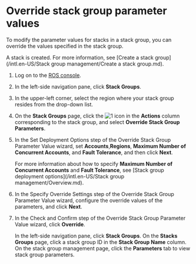 # Override stack group parameter values

To modify the parameter values for stacks in a stack group, you can override the values specified in the stack group.

A stack is created. For more information, see [Create a stack group](/intl.en-US/Stack group management/Create a stack group.md).

1.  Log on to the [ROS console](http://ros.console.aliyun.com).

2.  In the left-side navigation pane, click **Stack Groups**.

3.  In the upper-left corner, select the region where your stack group resides from the drop-down list.

4.  On the **Stack Groups** page, click the ![1](https://static-aliyun-doc.oss-cn-hangzhou.aliyuncs.com/assets/img/en-US/6523649951/p111178.png) icon in the **Actions** column corresponding to the stack group, and select **Override Stack Group Parameters**.

5.  In the Set Deployment Options step of the Override Stack Group Parameter Value wizard, set **Accounts**,**Regions**, **Maximum Number of Concurrent Accounts**, and **Fault Tolerance**, and then click **Next**.

    For more information about how to specify **Maximum Number of Concurrent Accounts** and **Fault Tolerance**, see [Stack group deployment options](/intl.en-US/Stack group management/Overview.md).

6.  In the Specify Override Settings step of the Override Stack Group Parameter Value wizard, configure the override values of the parameters, and click **Next**.

7.  In the Check and Confirm step of the Override Stack Group Parameter Value wizard, click **Override**.

    In the left-side navigation pane, click **Stack Groups**. On the **Stacks Groups** page, click a stack group ID in the **Stack Group Name** column. On the stack group management page, click the **Parameters** tab to view stack group parameters.


